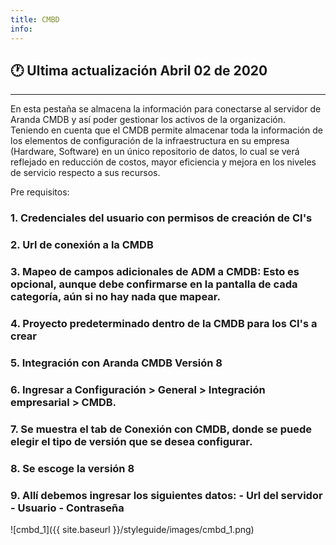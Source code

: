 ```yaml
---
title: CMBD
info:
---
```

## 🕐 Ultima actualización Abril 02 de 2020
<hr>





En esta pestaña se almacena la información para conectarse al servidor de Aranda CMDB y así poder gestionar los activos de la organización. Teniendo en cuenta que el CMDB permite almacenar toda la información de los elementos de configuración de la infraestructura en su empresa (Hardware, Software) en un único repositorio de datos, lo cual se verá reflejado en reducción de costos, mayor eficiencia y mejora en los niveles de servicio respecto a sus recursos.

Pre requisitos:

### 1. Credenciales del usuario con permisos de creación de CI's

### 2. Url de conexión a la CMDB

### 3. Mapeo de campos adicionales de ADM a CMDB: Esto es opcional, aunque debe confirmarse en la pantalla de cada categoría, aún si no hay nada que mapear.

### 4. Proyecto predeterminado dentro de la CMDB para los CI's a crear

### 5. Integración con Aranda CMDB Versión 8

### 6. Ingresar a Configuración > General > Integración empresarial > CMDB.

### 7. Se muestra el tab de Conexión con CMDB, donde se puede elegir el tipo de versión que se desea configurar.

### 8. Se escoge la versión 8

### 9. Allí debemos ingresar los siguientes datos: - Url del servidor - Usuario - Contraseña


![cmbd_1]({{ site.baseurl }}/styleguide/images/cmbd_1.png)
